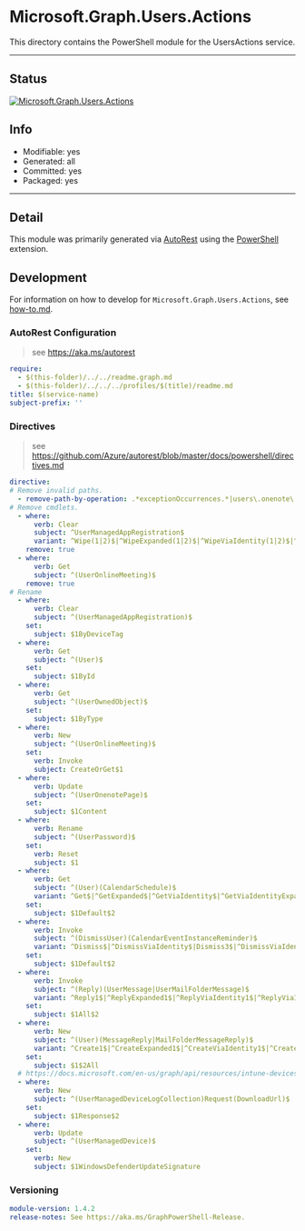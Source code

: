 <!-- region Generated -->
# Microsoft.Graph.Users.Actions
This directory contains the PowerShell module for the UsersActions service.

---
## Status
[![Microsoft.Graph.Users.Actions](https://img.shields.io/powershellgallery/v/Microsoft.Graph.Users.Actions.svg?style=flat-square&label=Microsoft.Graph.Users.Actions "Microsoft.Graph.Users.Actions")](https://www.powershellgallery.com/packages/Microsoft.Graph.Users.Actions/)

## Info
- Modifiable: yes
- Generated: all
- Committed: yes
- Packaged: yes

---
## Detail
This module was primarily generated via [AutoRest](https://github.com/Azure/autorest) using the [PowerShell](https://github.com/Azure/autorest.powershell) extension.

## Development
For information on how to develop for `Microsoft.Graph.Users.Actions`, see [how-to.md](how-to.md).
<!-- endregion -->

### AutoRest Configuration

> see https://aka.ms/autorest

``` yaml
require:
  - $(this-folder)/../../readme.graph.md
  - $(this-folder)/../../../profiles/$(title)/readme.md
title: $(service-name)
subject-prefix: ''

```

### Directives

> see https://github.com/Azure/autorest/blob/master/docs/powershell/directives.md

``` yaml
directive:
# Remove invalid paths.
  - remove-path-by-operation: .*exceptionOccurrences.*|users\.onenote\..*.parent.*|users.*\.calendarView.*|.*\.notebooks\.section.*|.*\.sectionGroups\.section.*|.*\.sections\.pages.*|users\.calendar\.events.*|users\.calendarGroups\.calendars.*|users\.calendars\.events.*|users\.events\.calendar\.events.*
# Remove cmdlets.
  - where:
      verb: Clear
      subject: ^UserManagedAppRegistration$
      variant: ^Wipe(1|2)$|^WipeExpanded(1|2)$|^WipeViaIdentity(1|2)$|^WipeViaIdentityExpanded(1|2)$
    remove: true
  - where:
      verb: Get
      subject: ^(UserOnlineMeeting)$
    remove: true
# Rename
  - where:
      verb: Clear
      subject: ^(UserManagedAppRegistration)$
    set:
      subject: $1ByDeviceTag
  - where:
      verb: Get
      subject: ^(User)$
    set:
      subject: $1ById
  - where:
      verb: Get
      subject: ^(UserOwnedObject)$
    set:
      subject: $1ByType
  - where:
      verb: New
      subject: ^(UserOnlineMeeting)$
    set:
      verb: Invoke
      subject: CreateOrGet$1
  - where:
      verb: Update
      subject: ^(UserOnenotePage)$
    set:
      subject: $1Content
  - where:
      verb: Rename
      subject: ^(UserPassword)$
    set:
      verb: Reset
      subject: $1
  - where:
      verb: Get
      subject: ^(User)(CalendarSchedule)$
      variant: ^Get$|^GetExpanded$|^GetViaIdentity$|^GetViaIdentityExpanded$|Get2$|^GetExpanded2$|^GetViaIdentity2$|^GetViaIdentityExpanded2$
    set:
      subject: $1Default$2
  - where:
      verb: Invoke
      subject: ^(DismissUser)(CalendarEventInstanceReminder)$
      variant: ^Dismiss$|^DismissViaIdentity$|Dismiss3$|^DismissViaIdentity3$
    set:
      subject: $1Default$2
  - where:
      verb: Invoke
      subject: ^(Reply)(UserMessage|UserMailFolderMessage)$
      variant: ^Reply1$|^ReplyExpanded1$|^ReplyViaIdentity1$|^ReplyViaIdentityExpanded1$|^Reply3$|^ReplyExpanded3$|^ReplyViaIdentity3$|^ReplyViaIdentityExpanded3$
    set:
      subject: $1All$2
  - where:
      verb: New
      subject: ^(User)(MessageReply|MailFolderMessageReply)$
      variant: ^Create1$|^CreateExpanded1$|^CreateViaIdentity1$|^CreateViaIdentityExpanded1$|^Create3$|^CreateExpanded3$|^CreateViaIdentity3$|^CreateViaIdentityExpanded3$
    set:
      subject: $1$2All
  # https://docs.microsoft.com/en-us/graph/api/resources/intune-devices-devicelogcollectionresponse?view=graph-rest-beta
  - where:
      verb: New
      subject: ^(UserManagedDeviceLogCollection)Request(DownloadUrl)$
    set:
      subject: $1Response$2
  - where:
      verb: Update
      subject: ^(UserManagedDevice)$
    set:
      verb: New
      subject: $1WindowsDefenderUpdateSignature
```
### Versioning

``` yaml
module-version: 1.4.2
release-notes: See https://aka.ms/GraphPowerShell-Release.
```
